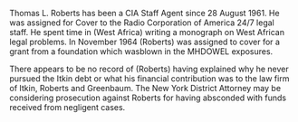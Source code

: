 Thomas L. Roberts has been a CIA Staff Agent since 28 August 1961. He was assigned for Cover to the Radio Corporation of America 24/7 legal staff. He spent time in (West Africa) writing a monograph on West African legal problems. In November 1964 (Roberts) was assigned to cover for a grant from a foundation which wasblown in the MHDOWEL exposures.

There appears to be no record of (Roberts) having explained why he never pursued the Itkin debt or what his financial contribution was to the law firm of Itkin, Roberts and Greenbaum. The New York District Attorney may be considering prosecution against Roberts for having absconded with funds received from negligent cases.